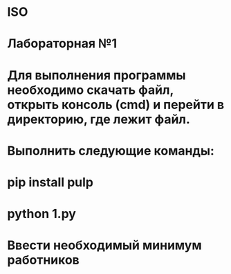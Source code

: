 # ISO
# Лабораторная №1
# Для выполнения программы необходимо скачать файл, открыть консоль (cmd) и перейти в директорию, где лежит файл.
# Выполнить следующие команды:
# pip install pulp
# python 1.py
# Ввести необходимый минимум работников
